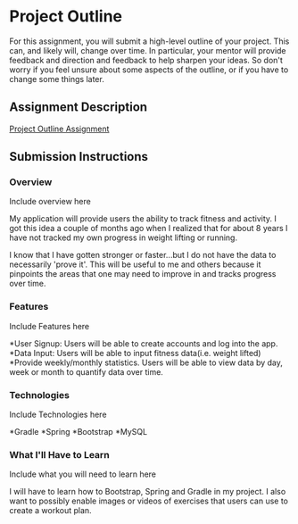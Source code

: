 # Project Outline
For this assignment, you will submit a high-level outline of your project. This can, and likely will, change over time. In particular, your mentor will provide feedback and direction and feedback to help sharpen your ideas. So don't worry if you feel unsure about some aspects of the outline, or if you have to change some things later.

## Assignment Description
[Project Outline Assignment](https://education.launchcode.org/liftoff/assignments/project-outline/)

## Submission Instructions

### Overview
Include overview here

My application will provide users the ability to track fitness and activity. I got this idea
a couple of months ago when I realized that for about 8 years I have not tracked my own
progress in weight lifting or running.

I know that I have gotten stronger or faster...but I
do not have the data to necessarily 'prove it'. This will be useful to me and others because
it pinpoints the areas that one may need to improve in and tracks progress over time.

### Features
Include Features here

*User Signup: Users will be able to create accounts and log into the app.
*Data Input: Users will be able to input fitness data(i.e. weight lifted)
*Provide weekly/monthly statistics. Users will be able to view data by day, week or month
to quantify data over time.

### Technologies
Include Technologies here

*Gradle
*Spring
*Bootstrap
*MySQL

### What I'll Have to Learn
Include what you will need to learn here

I will have to learn how to Bootstrap, Spring and Gradle in my project. 
I also want to possibly enable images or videos of exercises that users can use
to create a workout plan.
